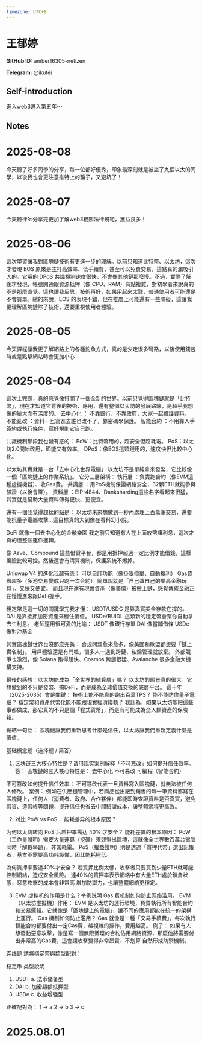 ```yaml
---
timezone: UTC+8
---
```


# 王郁婷

**GitHub ID:** amber16305-netizen

**Telegram:** @ikutei

## Self-introduction

進入web3邁入第五年～

## Notes

<!-- Content_START -->
# 2025-08-08

今天聽了好多同學的分享，每一位都好優秀，印象最深刻就是被盜了九個以太的同學，以後我也會更注意推特上的騙子，又避坑了！

# 2025-08-07

今天聽律師分享完更加了解web3相關法律規範，獲益良多！

# 2025-08-06

這次學習讓我對區塊鏈技術有更進一步的理解。以前只知道比特幣、以太坊，這次才發現 EOS 原來是主打高效率、低手續費，甚至可以免費交易，這點真的滿吸引人的。它用的 DPoS 共識機制速度很快，不會像其他鏈那麼慢。不過，實際了解後才發現，帳號開通跟資源抵押（像 CPU、RAM）有點複雜，對初學者來說真的不是那麼直覺。這也讓我反思，技術再好，如果用起來太難，普通使用者可能還是不會買單。總的來說，EOS 的表現不錯，但在推廣上可能還有一些障礙，這讓我更理解區塊鏈除了技術，還要重視使用者體驗。

# 2025-08-05

今天課程讓我更了解網路上的各種釣魚方式，真的是少走很多彎路，以後使用錢包時或是點擊網站時會更加小心

# 2025-08-04

這次上完課，真的感覺像打開了一個全新的世界。以前只覺得區塊鏈就是「比特幣」，現在才知道它背後的技術、應用、還有整個以太坊的發展路線，是超乎我想像的龐大而有深度的。
去中心化 ： 不靠銀行、不靠政府，大家一起維護資料。
不能亂改 ：資料一旦寫進去誰也改不了，靠密碼學保護。
智能合約 ：不用靠人手簽約或執行條件，寫好規則它自己跑。

共識機制那段我也蠻有感的：
PoW：比特幣用的，超安全但超耗電。
PoS：以太坊2.0開始改用，節能又有效率。
DPoS：像EOS這類鏈用的，速度快但比較中心化。

以太坊其實就是一台「去中心化世界電腦」
以太坊不是單純拿來發幣，它比較像一個「區塊鏈上的作業系統」。
它分三層架構：
執行層 ：負責跑合約（像EVM這種虛擬機器）、收Gas費。
共識層 ：用PoS機制保證網路安全，32顆ETH就能參與驗證（以後會降）。
資料層 ：EIP-4844、Danksharding這些名字看起來很猛，其實就是幫助大量資料傳得更快、更便宜。

還有一個我覺得超猛的點是：
以太坊未來想做到一秒內處理上百萬筆交易，還要能抗量子電腦攻擊…這目標真的大到像在看科幻小說。

DeFi 就像一個去中心化的金融樂園
我之前只知道有人在上面放幣賺利息，這次才真的懂整個運作邏輯。

像 Aave、Compound 這些借貸平台，都是用抵押超過一定比例才能借錢，這樣風險比較可控。然後還會有清算機制，保護系統不爆掉。

Uniswap V4 的進化我超有感：
可以自訂功能（像掛限價單、自動複利）
Gas費省超多（多池交易變成只跑一次合約）
簡單說就是「自己蓋自己的樂高金融玩具」，又快又便宜。
而且現在還有現實資產（像美債）被搬上鏈，感覺傳統金融正在慢慢進來跟DeFi握手。

穩定幣是這一切的關鍵學完我才懂：
USDT/USDC 是靠真實美金存款在撐的。
DAI 是靠抵押加密資產來穩住價值。
USDe/BUIDL 這類新的穩定幣會幫你自動拿去生利息。
老師還用很可愛的比喻：
USDT 像銀行存單
DAI 像當舖借條
USDe 像對沖基金 

其實區塊鏈世界也沒那麼完美：
合規問題愈來愈多，像美國和歐盟都想要「鏈上實名制」。
用戶體驗還是有門檻，很多人一遇到跨鏈、私鑰管理就放棄。
外部競爭也激烈，像 Solana 跑得超快、Cosmos 跨鏈很猛、Avalanche 很多金融大機構支持。

最後的感想：以太坊能成為「全世界的結算層」嗎？
以太坊的願景真的很大。它想做到的不只是發幣、搞DeFi，而是成為全球價值交換的底層平台。
這十年（2025-2035）會是關鍵：
技術上能不能真的跑出百萬TPS？
能不能防住量子電腦？
穩定幣和資產代幣化能不能跟現實經濟接軌？
我認為，如果以太坊能把這些事都做成，那它真的不只是個「程式貨幣」，而是有可能成為全人類資產的保險箱。

總結一句話：
區塊鏈讓我們重新思考什麼是信任，以太坊讓我們重新定義什麼是價值。

基础概念题（选择题 / 简答）
1. 区块链三大核心特性是？请用现实案例解释「不可篡改」如何提升信任效率。
答：
區塊鏈的三大核心特性是：
去中心化
不可篡改
可編程（智能合約）

不可篡改如何提升信任效率：
不可篡改代表一旦資料寫入區塊鏈，就無法被任何人修改。
案例： 例如在供應鏈管理中，若商品從出廠到銷售的每一筆資料都寫在區塊鏈上，任何人（消費者、政府、合作夥伴）都能即時查證資料是否真實，避免假貨、造假帳等問題，提升信任也省去中間驗證成本，讓整體流程更高效。

2. 对比 PoW vs PoS：
能耗差异的根本原因？

为何以太坊转向 PoS 后质押率需达 40% 才安全？
能耗差異的根本原因：
PoW（工作量證明）需要大量運算（挖礦）來競爭出區塊，這就像全世界數百萬台電腦同時「解數學題」，非常耗電。
PoS（權益證明）則是透過「質押代幣」選出記帳者，基本不需要高功耗設備，因此能耗極低。

為何質押率要達40%才安全？
若質押比例太低，攻擊者只要買到少量ETH就可能控制網絡，造成安全風險。
達40%的質押率表示網絡中有大量ETH處於鎖倉狀態，惡意攻擊的成本會非常高 增加防禦力，也讓整體網絡更穩定。

3. EVM 虚拟机的作用是什么？举例说明 Gas 费机制如何防止网络滥用。
EVM（以太坊虛擬機）作用：
EVM 是以太坊的運行環境，負責執行所有智能合約和交易邏輯。它就像是「區塊鏈上的電腦」，讓不同的應用都能在統一的架構上運行。
 Gas 機制如何防止濫用？
Gas 就像是一種「交易手續費」。每次執行智能合約都要付出一定Gas費，越複雜的操作，費用越高。
例子： 如果有人想發動惡意攻擊，像是寫一個無限循環的合約佔用網路資源，那麼他將需要付出非常高的Gas費，這會讓攻擊變得非常昂貴、不划算  自然形成防禦機制。

 连线题
請將穩定幣與類型配對：

稳定币	类型說明
1. USDT	a. 法币储备型
2. DAI	b. 加密超额抵押型
3. USDe	c. 收益增强型

正確配對為：
1 → a
2 → b
3 → c


# 2025.08.01


<!-- Content_END -->

